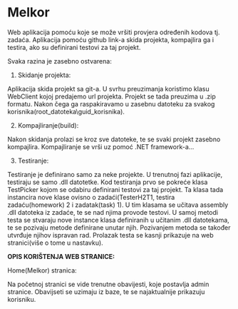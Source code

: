 # Melkor

Web aplikacija pomoću koje se može vršiti provjera određenih kodova tj. zadaća. Aplikacija pomoću github link-a skida projekta, kompajlira ga i testira, ako su definirani testovi za taj projekt. 

Svaka razina je zasebno ostvarena:
  
1. Skidanje projekta:

Aplikacija skida projekt sa git-a. U svrhu preuzimanja koristimo klasu WebClient kojoj predajemo url projekta. Projekt se tada preuzima u .zip formatu. Nakon čega ga raspakiravamo u zasebnu datoteku za svakog korisnika(root_datoteka\guid_korisnika).

2. Kompajliranje(build):

Nakon skidanja prolazi se kroz sve datoteke, te se svaki projekt zasebno kompajlira. Kompajliranje se vrši uz pomoć .NET framework-a...

3. Testiranje:

Testiranje je definirano samo za neke projekte. U trenutnoj fazi aplikacije, testiraju se samo .dll datotetke. Kod testiranja prvo se pokreće klasa TestPicker kojom se odabiru definirani testovi za taj projekt. Ta klasa tada instancira nove klase ovisno o zadaći(TesterH2T1, testira zadaću(homework) 2 i zadatak(task) 1). U tim klasama se učitava assembly .dll datoteka iz zadaće, te se nad njima provode testovi. U samoj metodi testa se stvaraju nove instance klasa definiranih u učitanim .dll datotekama, te se pozivaju metode definirane unutar njih. Pozivanjem metoda se također utvrđuje njihov ispravan rad. Prolazak testa se kasnji prikazuje na web stranici(više o tome u nastavku).

**OPIS KORIŠTENJA WEB STRANICE:**

Home(Melkor) stranica:<p></p>
Na početnoj stranici se vide trenutne obavijesti, koje postavlja admin stranice. Obavijseti se uzimaju iz baze, te se najaktualnije prikazuju korisniku.

